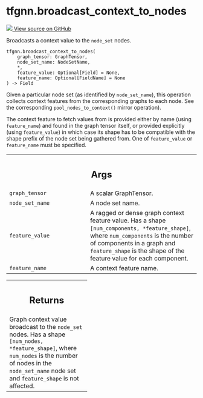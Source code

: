# tfgnn.broadcast_context_to_nodes

<!-- Insert buttons and diff -->

<a target="_blank" href="https://github.com/tensorflow/gnn/tree/master/tensorflow_gnn/graph/broadcast_ops.py#L84-L121">
<img src="https://www.tensorflow.org/images/GitHub-Mark-32px.png" /> View source
on GitHub </a>

Broadcasts a context value to the `node_set` nodes.

<pre class="devsite-click-to-copy prettyprint lang-py tfo-signature-link">
<code>tfgnn.broadcast_context_to_nodes(
    graph_tensor: GraphTensor,
    node_set_name: NodeSetName,
    *,
    feature_value: Optional[Field] = None,
    feature_name: Optional[FieldName] = None
) -> Field
</code></pre>

<!-- Placeholder for "Used in" -->

Given a particular node set (as identified by `node_set_name`), this operation
collects context features from the corresponding graphs to each node. See the
corresponding `pool_nodes_to_context()` mirror operation).

The context feature to fetch values from is provided either by name (using
`feature_name`) and found in the graph tensor itself, or provided explicitly
(using `feature_value`) in which case its shape has to be compatible with the
shape prefix of the node set being gathered from. One of `feature_value` or
`feature_name` must be specified.

<!-- Tabular view -->
 <table class="responsive fixed orange">
<colgroup><col width="214px"><col></colgroup>
<tr><th colspan="2"><h2 class="add-link">Args</h2></th></tr>

<tr>
<td>
<code>graph_tensor</code><a id="graph_tensor"></a>
</td>
<td>
A scalar GraphTensor.
</td>
</tr><tr>
<td>
<code>node_set_name</code><a id="node_set_name"></a>
</td>
<td>
A node set name.
</td>
</tr><tr>
<td>
<code>feature_value</code><a id="feature_value"></a>
</td>
<td>
A ragged or dense graph context feature value. Has a shape
<code>[num_components, *feature_shape]</code>, where <code>num_components</code> is the number
of components in a graph and <code>feature_shape</code> is the shape of the feature
value for each component.
</td>
</tr><tr>
<td>
<code>feature_name</code><a id="feature_name"></a>
</td>
<td>
A context feature name.
</td>
</tr>
</table>

<!-- Tabular view -->

 <table class="responsive fixed orange">
<colgroup><col width="214px"><col></colgroup>
<tr><th colspan="2"><h2 class="add-link">Returns</h2></th></tr>
<tr class="alt">
<td colspan="2">
Graph context value broadcast to the <code>node_set</code> nodes. Has a shape
<code>[num_nodes, *feature_shape]</code>, where <code>num_nodes</code> is the number of nodes in
the <code>node_set_name</code> node set and <code>feature_shape</code> is not affected.
</td>
</tr>

</table>

